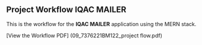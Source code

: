 ## Project Workflow IQAC MAILER

This is the workflow for the **IQAC MAILER** application using the MERN stack.

[View the Workflow PDF] (09_7376221BM122_project flow.pdf)
